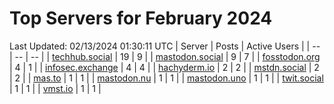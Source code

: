 # Top Servers for February 2024
Last Updated: 02/13/2024 01:30:11 UTC
| Server | Posts | Active Users |
| -- | -- | -- |
| [techhub.social](https://techhub.social/tags/PowerShell) | 19 | 9 |
| [mastodon.social](https://mastodon.social/tags/PowerShell) | 9 | 7 |
| [fosstodon.org](https://fosstodon.org/tags/PowerShell) | 4 | 1 |
| [infosec.exchange](https://infosec.exchange/tags/PowerShell) | 4 | 4 |
| [hachyderm.io](https://hachyderm.io/tags/PowerShell) | 2 | 2 |
| [mstdn.social](https://mstdn.social/tags/PowerShell) | 2 | 2 |
| [mas.to](https://mas.to/tags/PowerShell) | 1 | 1 |
| [mastodon.nu](https://mastodon.nu/tags/PowerShell) | 1 | 1 |
| [mastodon.uno](https://mastodon.uno/tags/PowerShell) | 1 | 1 |
| [twit.social](https://twit.social/tags/PowerShell) | 1 | 1 |
| [vmst.io](https://vmst.io/tags/PowerShell) | 1 | 1 |
